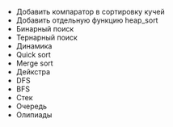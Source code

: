 - Добавить компаратор в сортировку кучей
- Добавить отдельную функцию heap_sort
- Бинарный поиск
- Тернарный поиск 
- Динамика
- Quick sort
- Merge sort
- Дейкстра
- DFS
- BFS
- Стек
- Очередь
- Олипиады